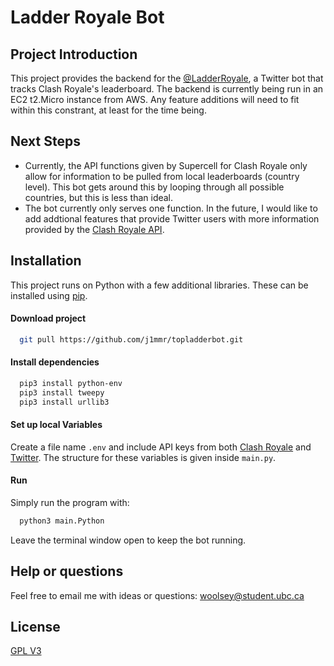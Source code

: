 
# Ladder Royale Bot

## Project Introduction

This project provides the backend for the [@LadderRoyale](https://twitter.com/LadderRoyale), a Twitter bot that tracks Clash Royale's leaderboard. The backend is currently being run in an EC2 t2.Micro instance from AWS. Any feature additions will need to fit within this constrant, at least for the time being.

## Next Steps
- Currently, the API functions given by Supercell for Clash Royale only allow for information to be pulled from local leaderboards (country level). This bot gets around this by looping through all possible countries, but this is less than ideal.
- The bot currently only serves one function. In the future, I would like to add addtional features that provide Twitter users with more information provided by the [Clash Royale API](https://developer.clashroyale.com/#/documentation "Requires signin"). 


## Installation
This project runs on Python with a few additional libraries. These can be installed using [pip](https://pypi.org/project/pip/).
#### Download project

```bash
  git pull https://github.com/j1mmr/topladderbot.git
```

#### Install dependencies
```bash
  pip3 install python-env
  pip3 install tweepy
  pip3 install urllib3
```

#### Set up local Variables
Create a file name `.env` and include API keys from both [Clash Royale](https://developer.clashroyale.com/#/) and [Twitter](https://developer.twitter.com/en). The structure for these variables is given inside `main.py`.

#### Run
Simply run the program with:
```bash
  python3 main.Python
```
Leave the terminal window open to keep the bot running.

## Help or questions

Feel free to email me with ideas or questions:
<woolsey@student.ubc.ca>

## License

[GPL V3](https://choosealicense.com/licenses/gpl-3.0/)

